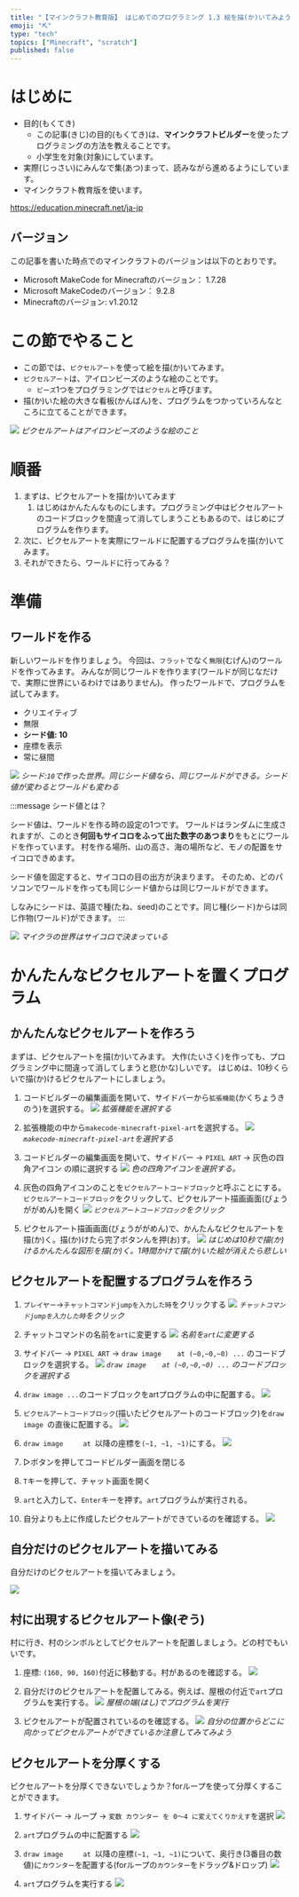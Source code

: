 ```yaml
---
title: "【マインクラフト教育版】 はじめてのプログラミング 1.3 絵を描(か)いてみよう（ピクセルアート）"
emoji: "⛏️"
type: "tech"
topics: ["Minecraft", "scratch"]
published: false
---
```


# はじめに
- 目的(もくてき)
  - この記事(きじ)の目的(もくてき)は、**マインクラフトビルダー**を使ったプログラミングの方法を教えることです。
  - 小学生を対象(対象)にしています。
- 実際(じっさい)にみんなで集(あつ)まって、読みながら進めるようにしています。
- マインクラフト教育版を使います。

https://education.minecraft.net/ja-jp

## バージョン
この記事を書いた時点でのマインクラフトのバージョンは以下のとおりです。
- Microsoft MakeCode for Minecraftのバージョン：  1.7.28
- Microsoft MakeCodeのバージョン：  9.2.8
- Minecraftのバージョン:   v1.20.12

# この節でやること
- この節では、`ピクセルアート`を使って絵を描(か)いてみます。
- `ピクセルアート`は、アイロンビーズのような絵のことです。
  - `ビーズ`1つをプログラミングでは`ピクセル`と呼びます。
- 描(か)いた絵の大きな看板(かんばん)を、プログラムをつかっていろんなところに立てることができます。

![](/images/build_town-13-pixel_art/2024-05-12-22-36-21.png)
*ピクセルアートはアイロンビーズのような絵のこと*

# 順番
1. まずは、ピクセルアートを描(か)いてみます
   1. はじめはかんたんなものにします。プログラミング中はピクセルアートのコードブロックを間違って消してしまうこともあるので、はじめにプログラムを作ります。
2. 次に、ピクセルアートを実際にワールドに配置するプログラムを描(か)いてみます。
3. それができたら、ワールドに行ってみる？

# 準備
## ワールドを作る
新しいワールドを作りましょう。
今回は、`フラット`でなく`無限`(むげん)のワールドを作ってみます。
みんなが同じワールドを作ります(ワールドが同じなだけで、実際に世界にいるわけではありません)。
作ったワールドで、プログラムを試してみます。
- クリエイティブ
- 無限
- **シード値: 10**
- 座標を表示
- 常に昼間

<!-- ![](/images/build_town-13-pixel_art/2024-05-12-22-45-52.png) -->
![](/images/build_town-13-pixel_art/2024-05-12-22-54-53.png)
*シード:`10`で作った世界。同じシード値なら、同じワールドができる。シード値が変わるとワールドも変わる*

<!-- ***toha*** -->
:::message
シード値とは？

シード値は、ワールドを作る時の設定の1つです。
ワールドはランダムに生成されますが、このとき**何回もサイコロをふって出た数字のあつまり**をもとにワールドを作っています。
村を作る場所、山の高さ、海の場所など、モノの配置をサイコロできめます。

シード値を固定すると、サイコロの目の出方が決まります。
そのため、どのパソコンでワールドを作っても同じシード値からは同じワールドができます。

しなみにシードは、英語で種(たね、seed)のことです。同じ種(シード)からは同じ作物(ワールド)ができます。
:::


![](/images/build_town-13-pixel_art/_5ce9e6d9-06bf-41d5-8aec-dd51d645a05a.jpeg)
*マイクラの世界はサイコロで決まっている*

# かんたんなピクセルアートを置くプログラム

## かんたんなピクセルアートを作ろう
まずは、ピクセルアートを描(か)いてみます。
大作(たいさく)を作っても、プログラミング中に間違って消してしまうと悲(かな)しいです。
はじめは、10秒くらいで描(か)けるピクセルアートにしましょう。

1. コードビルダーの編集画面を開いて、サイドバーから`拡張機能`(かくちょうきのう)を選択する。
![](/images/build_town-13-pixel_art/pixel_art_sidebar.png)
*拡張機能を選択する*

1. 拡張機能の中から`makecode-minecraft-pixel-art`を選択する。
![](/images/build_town-13-pixel_art/makecode_minecraft_pixel_art.png)
*`makecode-minecraft-pixel-art`を選択する*

1. コードビルダーの編集画面を開いて、サイドバー -> `PIXEL ART` -> 灰色の四角アイコン の順に選択する
![](/images/build_town-13-pixel_art/pixel_art_button.png)
*色の四角アイコンを選択する。*

1. 灰色の四角アイコンのことを`ピクセルアートコードブロック`と呼ぶことにする。`ピクセルアートコードブロック`をクリックして、ピクセルアート描画画面(びょうががめん)を開く
![](/images/build_town-13-pixel_art/2024-05-12-23-37-30.png)
*`ピクセルアートコードブロック`をクリック*

1. ピクセルアート描画画面(びょうががめん)で、かんたんなピクセルアートを描(か)く。描(か)けたら完了ボタンんを押(お)す。
![](/images/build_town-13-pixel_art/pixel_art_editor.png)
*はじめは10秒で描(か)けるかんたんな図形を描(か)く。1時間かけて描(か)いた絵が消えたら悲しい*


## ピクセルアートを配置するプログラムを作ろう
1. `プレイヤー`->`チャットコマンドjumpを入力した時`をクリックする
![](/images/10_tnt_road/chatcommand.png)
*`チャットコマンドjumpを入力した時`をクリック*

1. チャットコマンドの名前を`art`に変更する
![](/images/build_town-13-pixel_art/2024-05-12-23-57-36.png)
*名前を`art`に変更する*

1. サイドバー -> `PIXEL ART` -> `draw image    at (~0,~0,~0) ...` のコードブロックを選択する。
![](/images/build_town-13-pixel_art/2024-05-12-23-48-12.png)
*`draw image    at (~0,~0,~0) ...` のコードブロックを選択する*

1. `draw image ...`のコードブロックをartプログラムの中に配置する。
![](/images/build_town-13-pixel_art/2024-05-12-23-58-56.png)

1. `ピクセルアートコードブロック`(描いたピクセルアートのコードブロック)を`draw image `の直後に配置する。
![](/images/build_town-13-pixel_art/2024-05-12-23-59-21.png)

1. `draw image     at `以降の座標を`(~1, ~1, ~1)`にする。
![](/images/build_town-13-pixel_art/2024-05-13-00-05-00.png)

1. ▷ボタンを押してコードビルダー画面を閉じる

2. `T`キーを押して、チャット画面を開く

3. `art`と入力して、`Enter`キーを押す。`art`プログラムが実行される。

4. 自分よりも上に作成したピクセルアートができているのを確認する。
![](/images/build_town-13-pixel_art/2024-05-13-00-03-34.png)


## 自分だけのピクセルアートを描いてみる
自分だけのピクセルアートを描いてみましょう。

![](/images/build_town-13-pixel_art/2024-05-13-00-15-56.png)


## 村に出現するピクセルアート像(ぞう)
村に行き、村のシンボルとしてピクセルアートを配置しましょう。どの村でもいいです。

1. 座標: `(160, 90, 160)`付近に移動する。村があるのを確認する。
![](/images/build_town-13-pixel_art/2024-05-13-00-11-22.png)

2. 自分だけのピクセルアートを配置してみる。例えば、屋根の付近で`art`プログラムを実行する。
![](/images/build_town-13-pixel_art/2024-05-13-00-12-51.png)
*屋根の端(はし)でプログラムを実行*

3. ピクセルアートが配置されているのを確認する。
![](/images/build_town-13-pixel_art/2024-05-13-00-14-12.png)
*自分の位置からどこに向かってピクセルアートができているか注意してみてみよう*


## ピクセルアートを分厚くする
ピクセルアートを分厚くできないでしょうか？forループを使って分厚くすることができます。

1. サイドバー -> ループ -> `変数 カウンター を 0〜4 に変えてくりかえす`を選択
![](/images/build_town-13-pixel_art/forloop.png)

2. `art`プログラムの中に配置する
![](/images/build_town-13-pixel_art/2024-05-13-00-23-38.png)

1. `draw image     at `以降の座標`(~1, ~1, ~1)`について、奥行き(3番目の数値)に`カウンター`を配置する(forループの`カウンター`をドラッグ&ドロップ)
![](/images/build_town-13-pixel_art/2024-05-13-00-24-56.png)

1. `art`プログラムを実行する
![](/images/build_town-13-pixel_art/2024-05-13-00-25-52.png)